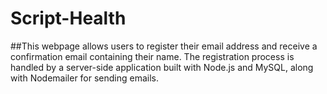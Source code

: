 # Script-Health

##This webpage allows users to register their email address and receive a confirmation email containing their name. The registration process is handled by a server-side application built with Node.js and MySQL, along with Nodemailer for sending emails.
